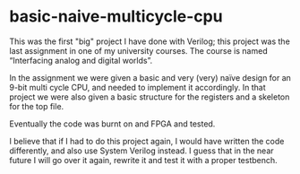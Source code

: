 # basic-naive-multicycle-cpu
This was the first "big" project I have done with Verilog; this project was the last assignment in one of my university courses. The course is named “Interfacing analog and digital worlds”.

In the assignment we were given a basic and very (very) naïve design for an 9-bit multi cycle CPU, and needed to implement it accordingly. In that project we were also given a basic structure for the registers and a skeleton for the top file.

Eventually the code was burnt on and FPGA and tested.

I believe that if I had to do this project again, I would have written the code differently, and also use System Verilog instead. 
I guess that in the near future I will go over it again, rewrite it and test it with a proper testbench.
